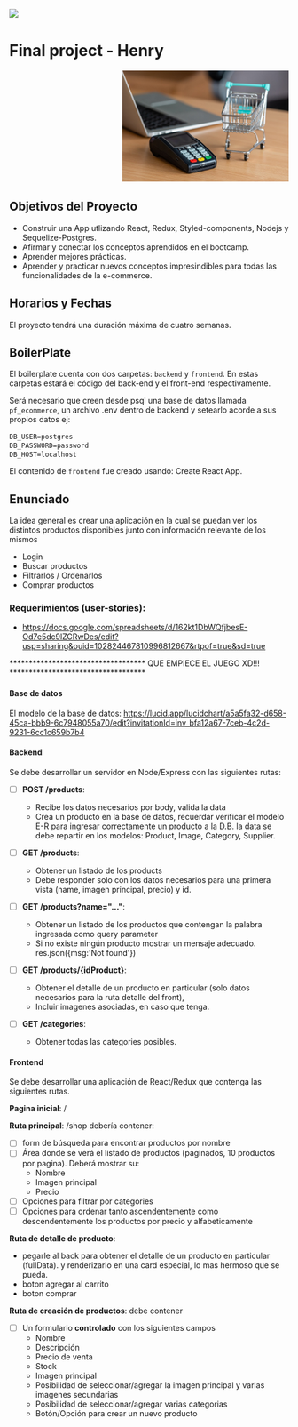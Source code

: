 <p align='left'>
    <img src='https://static.wixstatic.com/media/85087f_0d84cbeaeb824fca8f7ff18d7c9eaafd~mv2.png/v1/fill/w_160,h_30,al_c,q_85,usm_0.66_1.00_0.01/Logo_completo_Color_1PNG.webp' </img>
</p>

# Final project - Henry

<p align="right">
  <img height="200" src="./e-commerce.jpg" />
</p>

## Objetivos del Proyecto

- Construir una App utlizando React, Redux, Styled-components, Nodejs y Sequelize-Postgres.
- Afirmar y conectar los conceptos aprendidos en el bootcamp.
- Aprender mejores prácticas.
- Aprender y practicar nuevos conceptos impresindibles para todas las funcionalidades de la e-commerce.

## Horarios y Fechas

El proyecto tendrá una duración máxima de cuatro semanas.

## BoilerPlate

El boilerplate cuenta con dos carpetas: `backend` y `frontend`. En estas carpetas estará el código del back-end y el front-end respectivamente.

Será necesario que creen desde psql una base de datos llamada `pf_ecommerce`, un archivo .env dentro de backend y setearlo acorde a sus propios datos ej:

```
DB_USER=postgres
DB_PASSWORD=password
DB_HOST=localhost
```

El contenido de `frontend` fue creado usando: Create React App.

## Enunciado

La idea general es crear una aplicación en la cual se puedan ver los distintos productos disponibles junto con información relevante de los mismos

- Login
- Buscar productos
- Filtrarlos / Ordenarlos
- Comprar productos

### Requerimientos (user-stories):

- https://docs.google.com/spreadsheets/d/162kt1DbWQfjbesE-Od7e5dc9lZCRwDes/edit?usp=sharing&ouid=102824467810996812667&rtpof=true&sd=true

\*\*\*\*\*\*\*\*\*\*\*\*\*\*\*\*\*\*\*\*\*\*\*\*\*\*\*\*\*\*\*\*\*\*\* QUE EMPIECE EL JUEGO XD!!! \*\*\*\*\*\*\*\*\*\*\*\*\*\*\*\*\*\*\*\*\*\*\*\*\*\*\*\*\*\*\*\*\*\*\*

#### Base de datos

El modelo de la base de datos: https://lucid.app/lucidchart/a5a5fa32-d658-45ca-bbb9-6c7948055a70/edit?invitationId=inv_bfa12a67-7ceb-4c2d-9231-6cc1c659b7b4

#### Backend

Se debe desarrollar un servidor en Node/Express con las siguientes rutas:

- [ ] **POST /products**:

  - Recibe los datos necesarios por body, valida la data
  - Crea un producto en la base de datos, recuerdar verificar el modelo E-R para ingresar correctamente un producto a la D.B.
    la data se debe repartir en los modelos: Product, Image, Category, Supplier.

- [ ] **GET /products**:

  - Obtener un listado de los products
  - Debe responder solo con los datos necesarios para una primera vista (name, imagen principal, precio) y id.

- [ ] **GET /products?name="..."**:

  - Obtener un listado de los productos que contengan la palabra ingresada como query parameter
  - Si no existe ningún producto mostrar un mensaje adecuado. res.json({msg:'Not found'})

- [ ] **GET /products/{idProduct}**:

  - Obtener el detalle de un producto en particular (solo datos necesarios para la ruta detalle del front),
  - Incluir imagenes asociadas, en caso que tenga.

- [ ] **GET /categories**:

  - Obtener todas las categories posibles.

#### Frontend

Se debe desarrollar una aplicación de React/Redux que contenga las siguientes rutas.

**Pagina inicial**: /

**Ruta principal**: /shop
debería contener:

- [ ] form de búsqueda para encontrar productos por nombre
- [ ] Área donde se verá el listado de productos (paginados, 10 productos por pagina). Deberá mostrar su:
  - Nombre
  - Imagen principal
  - Precio
- [ ] Opciones para filtrar por categories
- [ ] Opciones para ordenar tanto ascendentemente como descendentemente los productos por precio y alfabeticamente

**Ruta de detalle de producto**:

- pegarle al back para obtener el detalle de un producto en particular (fullData). y renderizarlo en una card especial, lo mas hermoso que se pueda.
- boton agregar al carrito
- boton comprar

**Ruta de creación de productos**: debe contener

- [ ] Un formulario **controlado** con los siguientes campos
  - Nombre
  - Descripción
  - Precio de venta
  - Stock
  - Imagen principal
  - Posibilidad de seleccionar/agregar la imagen principal y varias imagenes secundarias
  - Posibilidad de seleccionar/agregar varias categorias
  - Botón/Opción para crear un nuevo producto
